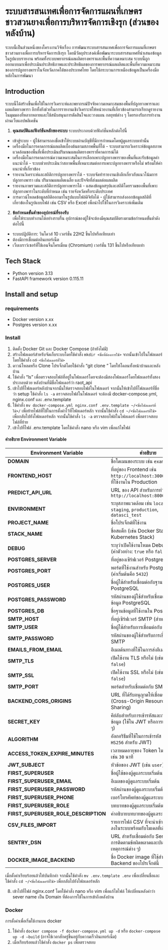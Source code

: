 # ระบบสารสนเทศเพื่อการจัดการแผนที่เกษตรชาวสวนยางเพื่อการบริหารจัดการเชิงรุก (ส่วนของหลังบ้าน)
  ระบบนี้เป็นส่วนหนึ่งของโครงงานวิจัยเรื่อง การพัฒนาระบบสารสนเทศเพื่อการจัดการแผนที่เกษตรชาวสวนยางเพื่อการบริหารจัดการเชิงรุก โดยมีวัตถุประสงค์เพื่อพัฒนาระบบสารสนเทศที่นำเสนอข้อมูลในรูปแบบรายงาน พร้อมทั้งระบบพยากรณ์ผลผลิตยางพาราและพื้นที่ความเหมาะสม ระบบนี้ถูกออกแบบมาเพื่อประเมินประสิทธิภาพและประสิทธิผลของการพยากรณ์ผลผลิตและพื้นที่ความเหมาะสมของการปลูกยางพาราในจังหวัดภาคใต้ของประเทศไทย โดยใช้กระบวนการเหมืองข้อมูลเป็นเครื่องมือหลักในการพัฒนา

## Introduction
  ระบบนี้ได้สร้างขึ้นเพื่อใช้ในการวิเคราะห์และพยากรณ์ปัจจัยความเหมาะสมของพื้นที่ปลูกยางพาราและผลผลิตยางพารา อีกทั้งยังช่วยในการรายงานเชิงวิเคราะห์ให้หน่วยงานที่เกี่ยวข้องสามารถเรียกดูรายงานในมุมมองที่หลากหลายและใช้สนับสนุนการตัดสินใจและวางแผน         กลยุทธ์ต่าง ๆ โดยรองรับการทำงานผ่านเว็บแอปพลิเคชัน

1. **คุณสมบัติและฟังก์ชันหลักของระบบ**
  ระบบประกอบด้วยฟังก์ชั่นหลักต่อไปนี้

- เข้าสู่ระบบ - ผู้ใช้สามารถลงชื่อเข้าใช้ระบบผ่านบัญชีที่มีการกำหนดโดยผู้ดูแลระบบเท่านั้น
- เครื่องมือในการคาดการณ์ผลผลิตเบื้องต้นตามสภาพพื้นที่ได้ - ระบบสามารถวิเคราะห์ข้อมูลสภาพแวดล้อมของพื้นที่เพื่อประเมินปริมาณผลผลิตยางพาราที่คาดการณ์ได้
- เครื่องมือในการคาดการณ์ความเหมาะสมในการเลือกเพาะปลูกยางพาราของพื้นที่และรับข้อมูลคำแนะนำได้ - ระบบช่วยประเมินว่าสภาพพื้นที่เหมาะสมต่อการเพาะปลูกยางพาราหรือไม่ พร้อมให้คำแนะนำที่เกี่ยวข้อง
- รายงานวิเคราะห์และสถิติการปลูกยางพาราได้ - ระบบจัดทำรายงานเชิงลึกเกี่ยวกับแนวโน้มการปลูกยางพารา เช่น ปริมาณผลผลิตเฉลี่ย และปัจจัยที่ส่งผลต่อผลผลิต
- รายงานภาพรวมและสถิติการปลูกยางพาราได้ - แสดงข้อมูลสรุปและสถิติโดยรวมของพื้นที่เพาะปลูกยางพาราในระดับที่กำหนด เช่น รายจังหวัดหรือระดับประเทศ
- การดาวน์โหลดข้อมูลสถิติออกมาในรูปแบบไฟล์ดิจิทัลได้ - ผู้ใช้สามารถส่งออกข้อมูลสถิติที่เกี่ยวข้องในรูปแบบไฟล์ เช่น CSV หรือ Excel เพื่อนำไปใช้ในการวิเคราะห์เพิ่มเติม

2. **ข้อกำหนดขั้นต่ำของอุปกรณ์ที่รองรับ**  
  เพื่อให้ระบบทำงานได้อย่างราบรื่น อุปกรณ์ของผู้ใช้จะต้องมีคุณสมบัติตรงตามข้อกำหนดขั้นต่ำดังต่อไปนี้

- ระบบปฏิบัติการ: วินโดวส์ 10 เวอร์ชั่น 22H2 ขึ้นไปหรือเทียบเท่า
- ต้องมีการเชื่อมต่ออินเทอร์เน็ต
- เว็บเบราว์เซอร์ที่ใช้เอนจิ้นโครเมี่ยม (Chromium) เวอร์ชั่น 131 ขึ้นไปหรือเทียบเท่า

## Tech Stack
* Python version 3.13 
* FastAPI framework version 0.115.11
## Install and setup
### requirements
* Docker version x.xx
* Postgres version x.xx
### Install 
1. ติดตั้ง Docker Git และ Docker Compose (ถ้ายังไม่มี)
2. สร้างโฟลเดอร์สำหรับจัดเก็บระบบโดยใช้คำสั่ง `mkdir <ชื่อที่ต้องการใช้>` จากนั้นเข้าไปในโฟลเดอร์โดยใช้คำสั่ง `cd <ชื่อโฟลเดอร์ที่ใช้>`
3. ดาวน์โหลดหรือ Clone โปรเจ็กต์โดยใช้คำสั่ง “git clone <repository-url>” โดยให้โคลนทั้งหน้าบ้านและหลังบ้าน
4. ใช้คำสั่ง “ls” เพื่อตรวจสอบไฟล์ที่อยู่ในโฟลเดอร์โดยจะต้องมีสองโฟลเดอร์โดยโฟลเดอร์ทั้งสองประกอบด้วย หลังบ้านที่มีชื่อโฟลเดอร์ว่า raot_api
5.  เข้าไปที่โฟลเดอร์หลังบ้านจากนั้นให้ตรวจสอบไฟล์ในโฟลเดอร์ จากนั้นให้เข้าไปที่โฟลเดอร์ที่ชื่อว่า setup ใช้คำสั่ง `ls -a` ตรวจสอบไฟล์ในโฟลเดอร์ จะต้องมี docker-compose.yml, nginx.conf และ .env.template 
6.  ใช้คำสั่ง `mv docker-compose.yml nginx.conf .env.template ~/<ชื่อโฟลเดอร์ที่ใช้>/` เพื่อย้ายไฟล์ที่ใช้ในการตั้งค่าไว้ที่โฟลเดอร์หลัก จากนั้นใช้คำสั่ง `cd ~/<ชื่อโฟลเดอร์ที่ใช้>` เพื่อกลับไปยังโฟลเดอร์หลัก จากนั้นใช้คำสั่ง `ls -a` ตรวจสอบไฟล์ในโฟลเดอร์ เพื่อตรวจสอบไฟล์ที่ย้าย
7. เข้าไปที่ไฟล์ .env.template โดยใช้คำสั่ง nano หรือ vim เพื่อแก้ไขไฟล์
#### คำอธิบาย Environment Variable

| **Environment Variable**       | **คำอธิบาย**                                                                                                  |
|--------------------------------|----------------------------------------------------------------------------------------------------------------|
| **DOMAIN**                     | ชื่อโดเมนของระบบ เช่น `example.com`                                                                            |
| **FRONTEND_HOST**              | ที่อยู่ของ Frontend เช่น `http://localhost:3000` หรือ URL ที่ใช้งานใน Production                              |
| **PREDICT_API_URL**            | URL ของ API สำหรับการทำนายผล เช่น `http://localhost:8000/predict`                                           |
| **ENVIRONMENT**                | ระบุสภาพแวดล้อม เช่น `local`, `staging`, `production`, `datasci_test`                                       |
| **PROJECT_NAME**               | ชื่อโปรเจ็กต์ที่ใช้งาน                                                                                        |
| **STACK_NAME**                 | ชื่อสแต็ก (เช่น Docker Stack หรือ Kubernetes Stack)                                                             |
| **DEBUG**                      | ระบุว่าเปิดใช้งานโหมด Debug หรือไม่ (ค่าตัวอย่าง: `true` หรือ `false`)                                     |
| **POSTGRES_SERVER**            | ที่อยู่ของเซิร์ฟเวอร์ PostgreSQL                                                                                |
| **POSTGRES_PORT**              | พอร์ตที่ใช้งานสำหรับ PostgreSQL (ค่าเริ่มต้นคือ `5432`)                                                       |
| **POSTGRES_USER**              | ชื่อผู้ใช้สำหรับเชื่อมต่อกับฐานข้อมูล PostgreSQL                                                              |
| **POSTGRES_PASSWORD**          | รหัสผ่านของผู้ใช้สำหรับเชื่อมต่อกับฐานข้อมูล PostgreSQL                                                      |
| **POSTGRES_DB**                | ชื่อฐานข้อมูลที่ใช้งานใน PostgreSQL                                                                             |
| **SMTP_HOST**                  | ที่อยู่เซิร์ฟเวอร์ SMTP (สำหรับส่งอีเมล)                                                                         |
| **SMTP_USER**                  | ชื่อผู้ใช้สำหรับการเชื่อมต่อกับ SMTP                                                                            |
| **SMTP_PASSWORD**              | รหัสผ่านของผู้ใช้สำหรับการเชื่อมต่อกับ SMTP                                                                   |
| **EMAILS_FROM_EMAIL**          | อีเมลต้นทางที่ใช้ในการส่งอีเมล                                                                                 |
| **SMTP_TLS**                   | เปิดใช้งาน TLS หรือไม่ (เช่น `true` หรือ `false`)                                                                |
| **SMTP_SSL**                   | เปิดใช้งาน SSL หรือไม่ (เช่น `true` หรือ `false`)                                                                |
| **SMTP_PORT**                  | พอร์ตสำหรับเชื่อมต่อกับ SMTP                                                                                    |
| **BACKEND_CORS_ORIGINS**       | URL ที่ได้รับอนุญาตให้เชื่อมต่อจาก (Cross-Origin Resource Sharing)                                           |
| **SECRET_KEY**                 | คีย์ลับสำหรับการเข้ารหัสและการเซ็นต์ข้อมูล (ใช้ใน JWT หรือการเข้ารหัสอื่น ๆ)                              |
| **ALGORITHM**                  | อัลกอริธึมที่ใช้ในการเข้ารหัส (เช่น `HS256` สำหรับ JWT)                                                      |
| **ACCESS_TOKEN_EXPIRE_MINUTES**| เวลาหมดอายุของ Token ในหน่วยนาที เช่น `30` นาที                                                              |
| **JWT_SUBJECT**                | หัวข้อของ JWT (เช่น `user`)                                                                                   |
| **FIRST_SUPERUSER**            | ชื่อผู้ใช้ของผู้ดูแลระบบเริ่มต้น                                                                                 |
| **FIRST_SUPERUSER_EMAIL**      | อีเมลของผู้ดูแลระบบเริ่มต้น                                                                                     |
| **FIRST_SUPERUSER_PASSWORD**   | รหัสผ่านของผู้ดูแลระบบเริ่มต้น                                                                                  |
| **FIRST_SUPERUSER_PHONE**      | เบอร์โทรศัพท์ของผู้ดูแลระบบเริ่มต้น                                                                             |
| **FIRST_SUPERUSER_ROLE**       | บทบาทของผู้ดูแลระบบเริ่มต้น                                                                                   |
| **FIRST_SUPERUSER_ROLE_DESCRIPTION** | คำอธิบายบทบาทของผู้ดูแลระบบเริ่มต้น                                                                        |
| **CSV_FILES_IMPORT**           | รายการไฟล์ CSV ที่จะนำเข้าหรือโหลดลงในระบบพร้อมกับโมเดลที่เกี่ยวข้อง                                         |
| **SENTRY_DSN**                 | URL สำหรับเชื่อมต่อกับ Sentry (ใช้ในการติดตามข้อผิดพลาดและบันทึกเหตุการณ์ต่าง ๆ)                           |
| **DOCKER_IMAGE_BACKEND**       | ชื่อ Docker image ที่ใช้สำหรับ Backend ของโปรเจ็กต์นี้                                                           |

เมื่อตั้งค่าเรียบร้อยแล้วให้บันทึกค่า จากนั้นใช้คำสัง `mv .env.template .env` เพื่อเปลี่ยนชื่อและใช้คำสั่ง `cd ~/<ชื่อโฟลเดอร์ที่ใช้>` เพื่อกลับไปยังโฟลเดอร์หลัก

8. เข้าไปที่ไฟล์ nginx.conf โดยใช้คำสั่ง nano หรือ vim เพื่อแก้ไขไฟล์ ให้เปลี่ยนหลังคำว่า sever name เป็น Domain ที่ต้องการใช้ในการเข้าถึงหลังบ้าน
### Docker
การตั้งค่าเพื่อเริ่มใช้งานบน docker
1. ใช้คำสั่ง `docker compose -f docker-compose.yml up -d` หรือ `docker-compose up -d –build` (อาจใช้เวลาสักครู่ขึ้นอยู่กับความเร็วอินเทอร์เน็ต)
2. เมื่อเรียบร้อยแล้วใช้คำสั่ง `docker ps` เพื่อตรวจสอบ
